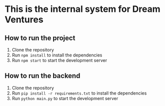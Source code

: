 # This is the internal system for Dream Ventures 

## How to run the project

1. Clone the repository
2. Run `npm install` to install the dependencies
3. Run `npm start` to start the development server


## How to run the backend

1. Clone the repository
2. Run `pip install -r requirements.txt` to install the dependencies
3. Run `python main.py` to start the development server

